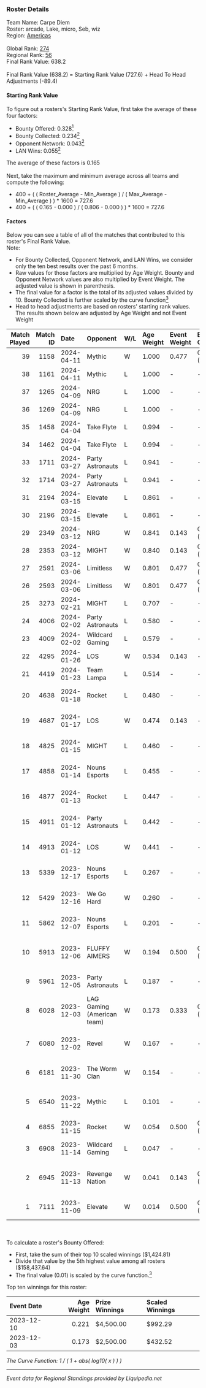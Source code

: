 ### Roster Details<br />
Team Name: Carpe Diem<br />
Roster: arcade, Lake, micro, Seb, wiz<br />
Region: [Americas]( ../standings_americas.md)<br />
<br />
Global Rank: [274](../standings_global.md)<br />
Regional Rank: [56]( ../standings_americas.md)<br />
Final Rank Value:  638.2<br />
<br />
Final Rank Value (638.2) = Starting Rank Value (727.6) + Head To Head Adjustments (-89.4)<br />

#### Starting Rank Value<br />
To figure out a rosters's Starting Rank Value, first take the average of these four factors:<br />
- Bounty Offered: 0.328[<sup>1</sup>](#table2)
- Bounty Collected: 0.234[<sup>2</sup>](#table1)
- Opponent Network: 0.043[<sup>2</sup>](#table1)
- LAN Wins: 0.055[<sup>2</sup>](#table1)

The average of these factors is 0.165<br />
<br />
Next, take the maximum and minimum average across all teams and compute the following:<br />
- 400 + ( ( Roster_Average - Min_Average ) / ( Max_Average - Min_Average ) ) * 1600 = 727.6
- 400 + ( ( 0.165 - 0.000 ) / ( 0.806 - 0.000 ) ) * 1600 = 727.6


#### Factors<br />
Below you can see a table of all of the matches that contributed to this roster's Final Rank Value.<br />
Note:<br />

- For Bounty Collected, Opponent Network, and LAN Wins, we consider only the ten best results over the past 6 months.
- Raw values for those factors are multiplied by Age Weight. Bounty and Opponent Network values are also multiplied by Event Weight. The adjusted value is shown in parenthesis.
- The final value for a factor is the total of its adjusted values divided by 10. Bounty Collected is further scaled by the curve function[<sup>3</sup>](#curveFunction)
- Head to head adjustments are based on rosters' starting rank values. The results shown below are adjusted by Age Weight and not Event Weight
<span id="table1"></span><br />


| Match Played | Match ID | Date       | Opponent                   | W/L | Age Weight | Event Weight | Bounty Collected | Opponent Network | LAN Wins  | H2H Adj. | Roster                                           |
| -: | -: | :- | :- | :- | :- | :- | :- | :- | :- | -: | :- |
|           39 |     1158 | 2024-04-11 | Mythic                     | W   | 1.000      | 0.477        | 0.003 (0.001)    | 0.380 (0.181)    | 0 (0.000) |    19.02 | arcade, Lake, micro, Seb, wiz                    |
|           38 |     1161 | 2024-04-11 | Mythic                     | L   | 1.000      | -            | -                | -                | -         |   -12.20 | arcade, Lake, micro, Seb, wiz                    |
|           37 |     1265 | 2024-04-09 | NRG                        | L   | 1.000      | -            | -                | -                | -         |   -12.61 | arcade, Lake, micro, Seb, wiz                    |
|           36 |     1269 | 2024-04-09 | NRG                        | L   | 1.000      | -            | -                | -                | -         |   -13.74 | arcade, Lake, micro, Seb, wiz                    |
|           35 |     1458 | 2024-04-04 | Take Flyte                 | L   | 0.994      | -            | -                | -                | -         |   -12.23 | arcade, Lake, micro, Seb, wiz                    |
|           34 |     1462 | 2024-04-04 | Take Flyte                 | L   | 0.994      | -            | -                | -                | -         |   -13.31 | arcade, Lake, micro, Seb, wiz                    |
|           33 |     1711 | 2024-03-27 | Party Astronauts           | L   | 0.941      | -            | -                | -                | -         |    -9.30 | arcade, Lake, micro, Seb, wiz                    |
|           32 |     1714 | 2024-03-27 | Party Astronauts           | L   | 0.941      | -            | -                | -                | -         |   -10.00 | arcade, Lake, micro, Seb, wiz                    |
|           31 |     2194 | 2024-03-15 | Elevate                    | L   | 0.861      | -            | -                | -                | -         |   -10.08 | arcade, Lake, micro, Seb, wiz                    |
|           30 |     2196 | 2024-03-15 | Elevate                    | L   | 0.861      | -            | -                | -                | -         |   -10.83 | arcade, Lake, micro, Seb, wiz                    |
|           29 |     2349 | 2024-03-12 | NRG                        | W   | 0.841      | 0.143        | 0.000 (0.000)    | 0.303 (0.036)    | 0 (0.000) |     9.82 | arcade, Lake, micro, Seb, wiz                    |
|           28 |     2353 | 2024-03-12 | MIGHT                      | W   | 0.840      | 0.143        | 0.003 (0.000)    | 0.213 (0.026)    | 0 (0.000) |    15.56 | arcade, Lake, micro, Seb, wiz                    |
|           27 |     2591 | 2024-03-06 | Limitless                  | W   | 0.801      | 0.477        | 0.001 (0.000)    | 0.177 (0.067)    | 0 (0.000) |    12.68 | arcade, Lake, micro, Seb, wiz                    |
|           26 |     2593 | 2024-03-06 | Limitless                  | W   | 0.801      | 0.477        | 0.001 (0.000)    | 0.177 (0.067)    | 0 (0.000) |    13.61 | arcade, Lake, micro, Seb, wiz                    |
|           25 |     3273 | 2024-02-21 | MIGHT                      | L   | 0.707      | -            | -                | -                | -         |    -9.38 | arcade, DJF, Lake, micro, wiz                    |
|           24 |     4006 | 2024-02-02 | Party Astronauts           | L   | 0.580      | -            | -                | -                | -         |    -6.40 | arcade, Lake, Seb, Walco, wiz                    |
|           23 |     4009 | 2024-02-02 | Wildcard Gaming            | L   | 0.579      | -            | -                | -                | -         |    -4.24 | arcade, Lake, Seb, Walco, wiz                    |
|           22 |     4295 | 2024-01-26 | LOS                        | W   | 0.534      | 0.143        | -                | 0.064 (0.005)    | 0 (0.000) |     5.02 | arcade, Lake, Seb, Walco, wiz                    |
|           21 |     4419 | 2024-01-23 | Team Lampa                 | L   | 0.514      | -            | -                | -                | -         |   -12.18 | arcade, Lake, Seb, Walco, wiz                    |
|           20 |     4638 | 2024-01-18 | Rocket                     | L   | 0.480      | -            | -                | -                | -         |    -7.21 | Lake, Seb, Walco, wiz, Wolffe                    |
|           19 |     4687 | 2024-01-17 | LOS                        | W   | 0.474      | 0.143        | -                | 0.064 (0.004)    | 0 (0.000) |     4.12 | Lake, Seb, Walco, wiz, Wolffe                    |
|           18 |     4825 | 2024-01-15 | MIGHT                      | L   | 0.460      | -            | -                | -                | -         |    -6.70 | Lake, Seb, Walco, wiz, Wolffe                    |
|           17 |     4858 | 2024-01-14 | Nouns Esports              | L   | 0.455      | -            | -                | -                | -         |    -8.70 | Lake, Seb, Walco, wiz, Wolffe                    |
|           16 |     4877 | 2024-01-13 | Rocket                     | L   | 0.447      | -            | -                | -                | -         |    -7.29 | Lake, Seb, Walco, wiz, Wolffe                    |
|           15 |     4911 | 2024-01-12 | Party Astronauts           | L   | 0.442      | -            | -                | -                | -         |    -5.41 | Lake, Seb, Walco, wiz, Wolffe                    |
|           14 |     4913 | 2024-01-12 | LOS                        | W   | 0.441      | -            | -                | -                | -         |     3.42 | Lake, Seb, Walco, wiz, Wolffe                    |
|           13 |     5339 | 2023-12-17 | Nouns Esports              | L   | 0.267      | -            | -                | -                | -         |    -4.22 | Cyrix, Lake, micro, Seb, Wolffe                  |
|           12 |     5429 | 2023-12-16 | We Go Hard                 | W   | 0.260      | -            | -                | -                | -         |     1.11 | Dodge, goro, myth, Oczarka, Scorchyy             |
|           11 |     5862 | 2023-12-07 | Nouns Esports              | L   | 0.201      | -            | -                | -                | -         |    -3.24 | arcade, Cyrix, Lake, Seb, Wolffe                 |
|           10 |     5913 | 2023-12-06 | FLUFFY AIMERS              | W   | 0.194      | 0.500        | 0.004 (0.000)    | 0.103 (0.010)    | -         |     2.61 | dea, Jason, LEARSI, Peeping, sacrifice           |
|            9 |     5961 | 2023-12-05 | Party Astronauts           | L   | 0.187      | -            | -                | -                | -         |    -2.34 | ben1337, chop, cxzi, PwnAlone, viz               |
|            8 |     6028 | 2023-12-03 | LAG Gaming (American team) | W   | 0.173      | 0.333        | 0.033 (0.002)    | 0.405 (0.023)    | 1 (0.173) |     4.33 | based, Experative, Nyyx, ogwizard, X-23          |
|            7 |     6080 | 2023-12-02 | Revel                      | W   | 0.167      | -            | -                | -                | 1 (0.167) |     0.76 | BATSPEED, blessA, Jachro, KaJohnRay, P3nny       |
|            6 |     6181 | 2023-11-30 | The Worm Clan              | W   | 0.154      | -            | -                | -                | 1 (0.154) |     0.67 | AlerT, JazzPimp, Reality, retrQ, Welshy          |
|            5 |     6540 | 2023-11-22 | Mythic                     | L   | 0.101      | -            | -                | -                | -         |    -1.61 | Cooper, fl0m, freakazoid, Stewie2K, Trucklover86 |
|            4 |     6855 | 2023-11-15 | Rocket                     | W   | 0.054      | 0.500        | 0.002 (0.000)    | 0.246 (0.007)    | -         |     0.71 | aleph, droid, Elk, nero, R2D2J                   |
|            3 |     6908 | 2023-11-14 | Wildcard Gaming            | L   | 0.047      | -            | -                | -                | -         |    -0.49 | arcade, Cyrix, Lake, Seb, Wolffe                 |
|            2 |     6945 | 2023-11-13 | Revenge Nation             | W   | 0.041      | 0.143        | 0.043 (0.000)    | -                | -         |     0.64 | HorizoN, NIGHT666LADE, Rulik, S0ph3R, TABEN      |
|            1 |     7111 | 2023-11-09 | Elevate                    | W   | 0.014      | 0.500        | 0.030 (0.000)    | -                | -         |     0.25 | consti, dare, Fr3nk1e, shane, snav               |

<br />
<span id="table2"></span><br />
To calculate a roster's Bounty Offered:<br />

- First, take the sum of their top 10 scaled winnings ($1,424.81)
- Divide that value by the 5th highest value among all rosters ($158,437.64)
- The final value (0.01) is scaled by the curve function.[<sup>3</sup>](#curveFunction)

Top ten winnings for this roster:<br />

| Event Date | Age Weight | Prize Winnings | Scaled Winnings |
| :- | -: | :- | :- |
| 2023-12-10 |      0.221 | $4,500.00      | $992.29         |
| 2023-12-03 |      0.173 | $2,500.00      | $432.52         |


<span id="curveFunction"></span>_The Curve Function: 1 / ( 1 + abs( log10( x ) ) )_<br />

---
_Event data for Regional Standings provided by Liquipedia.net_<br />
